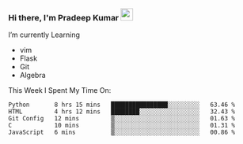 ### Hi there, I'm Pradeep Kumar <img src="https://media.giphy.com/media/Yrfa3vPYjWDwlEfvHw/giphy.gif" width="25px">

I’m currently Learning
 - vim
 - Flask
 - Git
 - Algebra

This Week I Spent My Time On:
<!--START_SECTION:waka-->
```text
Python       8 hrs 15 mins   ████████████████░░░░░░░░░   63.46 % 
HTML         4 hrs 12 mins   ████████░░░░░░░░░░░░░░░░░   32.43 % 
Git Config   12 mins         ▒░░░░░░░░░░░░░░░░░░░░░░░░   01.63 % 
C            10 mins         ▒░░░░░░░░░░░░░░░░░░░░░░░░   01.31 % 
JavaScript   6 mins          ▒░░░░░░░░░░░░░░░░░░░░░░░░   00.86 % 
```
<!--END_SECTION:waka-->

